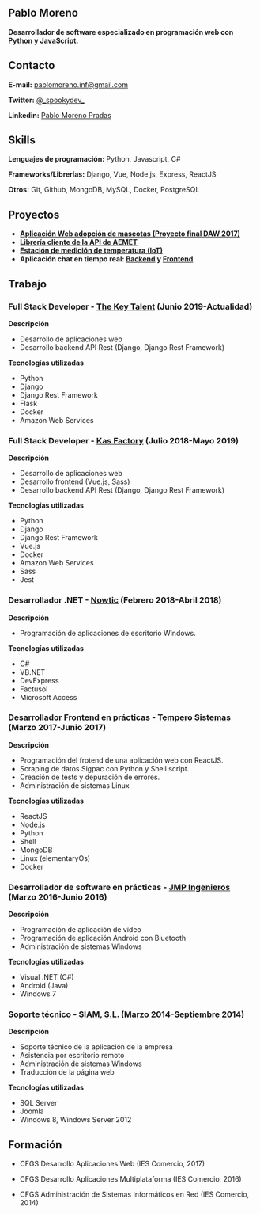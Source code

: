 ## Pablo Moreno 

**Desarrollador de software especializado en programación web con Python y JavaScript.**

## Contacto

**E-mail:** pablomoreno.inf@gmail.com

**Twitter:** [@\_spookydev\_](https://twitter.com/_spookydev_)

**Linkedin:** [Pablo Moreno Pradas](https://www.linkedin.com/in/pablo-moreno-pradas/)

## Skills
**Lenguajes de programación:** Python, Javascript, C#

**Frameworks/Librerías:** Django, Vue, Node.js, Express, ReactJS

**Otros:** Git, Github, MongoDB, MySQL, Docker, PostgreSQL

## Proyectos

- **[Aplicación Web adopción de mascotas (Proyecto final DAW 2017)](https://github.com/pablo-moreno/adoptaweb)**
- **[Librería cliente de la API de AEMET](https://github.com/pablo-moreno/python-aemet)**
- **[Estación de medición de temperatura (IoT)](https://github.com/pablo-moreno/iot_weather_station)**
- **Aplicación chat en tiempo real: [Backend](https://github.com/pablo-moreno/poppy) y [Frontend](https://github.com/pablo-moreno/poppy-pwa)**

## Trabajo 

### Full Stack Developer - [The Key Talent](https://thekeytalent.com) (Junio 2019-Actualidad)

**Descripción**
- Desarrollo de aplicaciones web
- Desarrollo backend API Rest (Django, Django Rest Framework)

**Tecnologías utilizadas**
- Python
- Django
- Django Rest Framework
- Flask
- Docker
- Amazon Web Services

### Full Stack Developer - [Kas Factory](https://kasfactory.net) (Julio 2018-Mayo 2019)

**Descripción**
- Desarrollo de aplicaciones web
- Desarrollo frontend (Vue.js, Sass)
- Desarrollo backend API Rest (Django, Django Rest Framework)

**Tecnologías utilizadas**
- Python
- Django
- Django Rest Framework
- Vue.js
- Docker
- Amazon Web Services
- Sass
- Jest

### Desarrollador .NET - [Nowtic](http://nowtic.es) (Febrero 2018-Abril 2018)

**Descripción**
- Programación de aplicaciones de escritorio Windows.

**Tecnologías utilizadas**
- C#
- VB.NET
- DevExpress
- Factusol
- Microsoft Access

### Desarrollador Frontend en prácticas - [Tempero Sistemas](https://tempero.es) (Marzo 2017-Junio 2017)

**Descripción**
- Programación del frotend de una aplicación web con ReactJS. 
- Scraping de datos Sigpac con Python y Shell script.
- Creación de tests y depuración de errores.
- Administración de sistemas Linux

**Tecnologías utilizadas**
- ReactJS
- Node.js
- Python
- Shell
- MongoDB
- Linux (elementaryOs)
- Docker

### Desarrollador de software en prácticas - [JMP Ingenieros](http://www.jmpingenieros.es) (Marzo 2016-Junio 2016)

**Descripción**
- Programación de aplicación de vídeo
- Programación de aplicación Android con Bluetooth
- Administración de sistemas Windows

**Tecnologías utilizadas**
- Visual .NET (C#)
- Android (Java)
- Windows 7

### Soporte técnico - [SIAM, S.L.](https://www.siam-it.com/es/) (Marzo 2014-Septiembre 2014)

**Descripción**
- Soporte técnico de la aplicación de la empresa
- Asistencia por escritorio remoto
- Administración de sistemas Windows
- Traducción de la página web

**Tecnologías utilizadas**
- SQL Server
- Joomla
- Windows 8, Windows Server 2012


## Formación 
- CFGS Desarrollo Aplicaciones Web (IES Comercio, 2017)

- CFGS Desarrollo Aplicaciones Multiplataforma (IES Comercio, 2016)

- CFGS Administración de Sistemas Informáticos en Red (IES Comercio, 2014)

